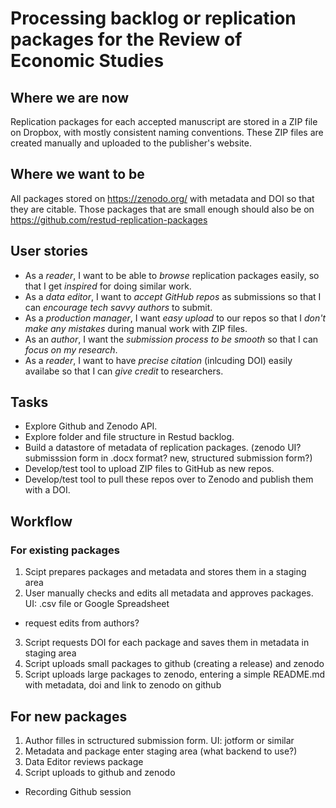 # Processing backlog or replication packages for the Review of Economic Studies
## Where we are now
Replication packages for each accepted manuscript are stored in a ZIP file on Dropbox, with mostly consistent naming conventions. These ZIP files are created manually and uploaded to the publisher's website.
## Where we want to be
All packages stored on https://zenodo.org/ with metadata and DOI so that they are citable. Those packages that are small enough should also be on https://github.com/restud-replication-packages
## User stories
- As a _reader_, I want to be able to _browse_ replication packages easily, so that I get _inspired_ for doing similar work.
- As a _data editor_, I want to _accept GitHub repos_ as submissions so that I can _encourage tech savvy authors_ to submit.
- As a _production manager_, I want _easy upload_ to our repos so that I _don't make any mistakes_ during manual work with ZIP files.
- As an _author_, I want the _submission process to be smooth_ so that I can _focus on my research_.
- As a _reader_, I want to have _precise citation_ (inlcuding DOI) easily availabe so that I can _give credit_ to researchers.

## Tasks
- Explore Github and Zenodo API.
- Explore folder and file structure in Restud backlog.
- Build a datastore of metadata of replication packages. (zenodo UI? submisssion form in .docx format? new, structured submission form?)
- Develop/test tool to upload ZIP files to GitHub as new repos.
- Develop/test tool to pull these repos over to Zenodo and publish them with a DOI.

## Workflow
### For existing packages
1. Scipt prepares packages and metadata and stores them in a staging area
2. User manually checks and edits all metadata and approves packages. UI: .csv file or Google Spreadsheet
  - request edits from authors?
3. Script requests DOI for each package and saves them in metadata in staging area
4. Script uploads small packages to github (creating a release) and zenodo 
5. Script uploads large packages to zenodo, entering a simple README.md with metadata, doi and link to zenodo on github

## For new packages
1. Author filles in sctructured submission form. UI: jotform or similar
2. Metadata and package enter staging area (what backend to use?)
3. Data Editor reviews package
4. Script uploads to github and zenodo

- Recording Github session
